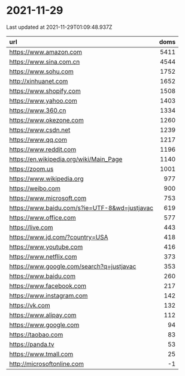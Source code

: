 # 2021-11-29

<!-- BEGIN -->
Last updated at 2021-11-29T01:09:48.937Z

url | doms
:- | -:
https://www.amazon.com | 5411
https://www.sina.com.cn | 4544
https://www.sohu.com | 1752
http://xinhuanet.com | 1652
https://www.shopify.com | 1508
https://www.yahoo.com | 1403
https://www.360.cn | 1334
https://www.okezone.com | 1260
https://www.csdn.net | 1239
https://www.qq.com | 1217
https://www.reddit.com | 1196
https://en.wikipedia.org/wiki/Main_Page | 1140
https://zoom.us | 1001
https://www.wikipedia.org | 977
https://weibo.com | 900
https://www.microsoft.com | 753
https://www.baidu.com/s?ie=UTF-8&wd=justjavac | 619
https://www.office.com | 577
https://live.com | 443
https://www.jd.com/?country=USA | 418
https://www.youtube.com | 416
https://www.netflix.com | 373
https://www.google.com/search?q=justjavac | 353
https://www.baidu.com | 260
https://www.facebook.com | 217
https://www.instagram.com | 142
https://vk.com | 132
https://www.alipay.com | 112
https://www.google.com | 94
https://taobao.com | 83
https://panda.tv | 53
https://www.tmall.com | 25
http://microsoftonline.com | -1
<!-- END -->
